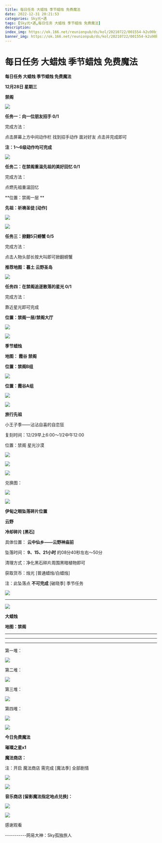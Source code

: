 ```yaml
---
title: 每日任务 大蜡烛 季节蜡烛 免费魔法
date: 2022-12-31 20:21:53
categories: Sky光•遇
tags: [Sky光•遇,每日任务 大蜡烛 季节蜡烛 免费魔法]
description: 
index_img: https://ok.166.net/reunionpub/ds/kol/20210722/001554-k2u90bj7ay.png?imageView&thumbnail=600x0&type=jpg
banner_img: https://ok.166.net/reunionpub/ds/kol/20210722/001554-k2u90bj7ay.png?imageView&thumbnail=600x0&type=jpg
---
```

# 每日任务 大蜡烛 季节蜡烛 免费魔法
**每日任务 大蜡烛 季节蜡烛 免费魔法**

 **12月28日 星期三**

 **禁阁**

![](https://img.166.net/reunionpub/ds/kol/20221228/064035-spsh2kd59z.png)

 **任务一：向一位朋友招手 0/1**

完成方法：

点击屏幕上方中间动作栏 找到招手动作 面对好友 点击并完成即可

 **注：1～6级动作均可完成**

![](https://img.166.net/reunionpub/ds/kol/20221228/064056-u6szdhbl5o.png)

 **任务二：在禁阁重温先祖的美好回忆 0/1**

完成方法：

点燃先祖重温回忆

 **位置：禁阁一层  **

 **先祖：祈祷圣徒 [动作]**

![](https://img.166.net/reunionpub/ds/kol/20221228/000343-e0lzjdc38b.png)

![](https://img.166.net/reunionpub/ds/kol/20221228/000410-u569f17ar8.png)

 **任务三：掀翻5只螃蟹 0/5**

完成方法：

点击人物头部长按大叫即可掀翻螃蟹

 **推荐地图：暮土 云野圣岛**

![](https://img.166.net/reunionpub/ds/kol/20221228/000512-79qu8ihtwv.jpeg)

 **任务四：在禁阁追逐散落的星光 0/1**

完成方法：

靠近星光即可完成

 **位置：禁阁一层/禁阁大厅**

![](https://img.166.net/reunionpub/ds/kol/20221228/070604-nsrjl5ovyp.png)

![](https://img.166.net/reunionpub/ds/kol/20221130/005912-5mvshq9nf3.png)

 **季节蜡烛**

 **地图： 霞谷 禁阁**

 **位置：禁阁B组**

![](https://img.166.net/reunionpub/ds/kol/20221227/234243-2p56mzhsua.png)

 **位置：霞谷A组**

![](https://img.166.net/reunionpub/ds/kol/20221212/234745-gcjyp3f975.png)

![](https://img.166.net/reunionpub/ds/kol/20221018/100256-wzutnocka0.png)

 **旅行先祖**

小王子季——沾沾自喜的自恋狂

复刻时间：12/29早上6:00～1/2中午12:00

位置：禁阁 星光沙漠

![](https://img.166.net/reunionpub/ds/kol/20221228/065123-n1fvl7dtms.jpeg)

![](https://img.166.net/reunionpub/ds/kol/20221228/065332-wam6ltg5iy.jpeg)

![](https://img.166.net/reunionpub/ds/kol/20221228/065341-9ods23fwi6.jpeg)

兑换图：

![](https://img.166.net/reunionpub/ds/kol/20221228/065412-cu2j786yak.png)

 **![](https://img.166.net/reunionpub/ds/kol/20221018/100256-wzutnocka0.png)**

 **伊甸之眼坠落碎片位置**

 **云野**

 **冷却碎片 [黑石]**

具体位置： **云中仙乡——云野神庙前**

坠落时间： **9、15、21小时** 的08分40秒左右～50分

清理方式：净化黑石碎片周围黑暗植物即可

获取货币：烛光 [普通蜡烛/白蜡烛]

注：此坠落点 **不可完成** [破晓季] 季节任务

![](https://img.166.net/reunionpub/ds/kol/20221228/142127-h08nae5cq7.png)

 ****

![](https://img.166.net/reunionpub/ds/kol/20221018/100256-wzutnocka0.png)

**大蜡烛**

 **地图：禁阁**

 ****

****

****

第一堆：

![](https://img.166.net/reunionpub/ds/kol/20221228/000831-3hrn0cba9w.jpeg)

第二堆：

![](https://img.166.net/reunionpub/ds/kol/20221228/000842-1onia586fp.jpeg)

第三堆：

![](https://img.166.net/reunionpub/ds/kol/20221228/000849-841z570bja.jpeg)

第四堆：

![](https://img.166.net/reunionpub/ds/kol/20221228/000857-3uvs1m7hrs.jpeg)

![](https://img.166.net/reunionpub/ds/kol/20221018/100256-wzutnocka0.png)

 **今日免费魔法**

 **璀璨之星x1**

 **魔法商店：**

注：开启 魔法商店 需完成 [魔法季] 全部剧情

![](https://img.166.net/reunionpub/ds/kol/20221018/100559-oibznvdtus.png)

![](https://img.166.net/reunionpub/ds/kol/20221227/234431-plr4gmizsh.png)

 **音乐商店 [留影魔法指定地点兑换]：**

![](https://img.166.net/reunionpub/ds/kol/20221225/234733-cbovltueg3.png)

![](https://img.166.net/reunionpub/ds/kol/20221018/100256-wzutnocka0.png)

感谢观看

\-----------网易大神：Sky孤独旅人

